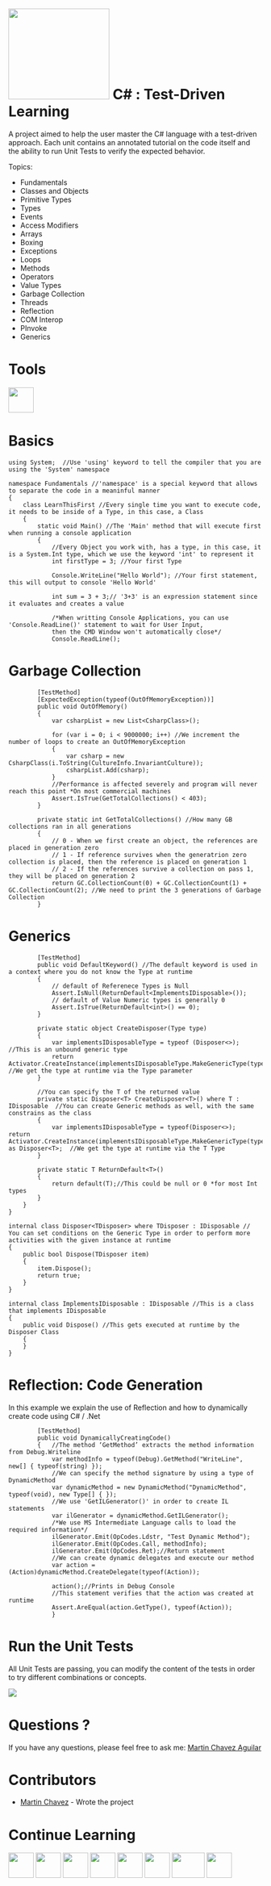 <a name="README">[<img src="https://s3-us-west-2.amazonaws.com/testdrivenlearningbucket/csharp7.png"  width="200px" height="180px" />](https://github.com/MartinChavez/Learn-CSharp)</a>
C# : Test-Driven Learning
================

A project aimed to help the user master the C# language with a test-driven approach. Each unit contains an annotated tutorial on the code itself and the ability to run Unit Tests to verify the expected behavior.

Topics:

 - Fundamentals
 - Classes and Objects 
 - Primitive Types
 - Types
 - Events 
 - Access Modifiers
 - Arrays
 - Boxing
 - Exceptions
 - Loops
 - Methods
 - Operators
 - Value Types
 - Garbage Collection
 - Threads
 - Reflection
 - COM Interop
 - PInvoke
 - Generics
 
Tools
====================
<a name="README">[<img src="http://www.codeproject.com/KB/cross-platform/860150/vs2015.png" width="50px" height="50px" />](https://www.visualstudio.com/en-us/products/vs-2015-product-editions.aspx)</a>

Basics
====================
```CSharp
using System;  //Use 'using' keyword to tell the compiler that you are using the 'System' namespace

namespace Fundamentals //'namespace' is a special keyword that allows to separate the code in a meaninful manner
{
    class LearnThisFirst //Every single time you want to execute code, it needs to be inside of a Type, in this case, a Class
    {
        static void Main() //The 'Main' method that will execute first when running a console application
        {
            //Every Object you work with, has a type, in this case, it is a System.Int type, which we use the keyword 'int' to represent it
            int firstType = 3; //Your first Type
            
            Console.WriteLine("Hello World"); //Your first statement, this will output to console 'Hello World'

            int sum = 3 + 3;// '3+3' is an expression statement since it evaluates and creates a value

            /*When writting Console Applications, you can use 'Console.ReadLine()' statement to wait for User Input,
            then the CMD Window won't automatically close*/
            Console.ReadLine();
```
Garbage Collection
====================
```CSharp
        [TestMethod]
        [ExpectedException(typeof(OutOfMemoryException))]
        public void OutOfMemory()
        {
            var csharpList = new List<CsharpClass>();

            for (var i = 0; i < 9000000; i++) //We increment the number of loops to create an OutOfMemoryException
            {
                var csharp = new CsharpClass(i.ToString(CultureInfo.InvariantCulture));
                csharpList.Add(csharp); 
            }
            //Performance is affected severely and program will never reach this point *On most commercial machines
            Assert.IsTrue(GetTotalCollections() < 403);
        }

        private static int GetTotalCollections() //How many GB collections ran in all generations
        {
            // 0 - When we first create an object, the references are placed in generation zero
            // 1 - If reference survives when the generatrion zero collection is placed, then the reference is placed on generation 1
            // 2 - If the references survive a collection on pass 1, they will be placed on generation 2
            return GC.CollectionCount(0) + GC.CollectionCount(1) + GC.CollectionCount(2); //We need to print the 3 generations of Garbage Collection
        }

```
Generics
====================
```CSharp
        [TestMethod]
        public void DefaultKeyword() //The default keyword is used in a context where you do not know the Type at runtime
        {
            // default of Referenece Types is Null
            Assert.IsNull(ReturnDefault<ImplementsIDisposable>());
            // default of Value Numeric types is generally 0
            Assert.IsTrue(ReturnDefault<int>() == 0);
        }

        private static object CreateDisposer(Type type)
        {
            var implementsIDisposableType = typeof (Disposer<>); //This is an unbound generic type
            return Activator.CreateInstance(implementsIDisposableType.MakeGenericType(type)); //We get the type at runtime via the Type parameter
        }

        //You can specify the T of the returned value
        private static Disposer<T> CreateDisposer<T>() where T : IDisposable  //You can create Generic methods as well, with the same constrains as the class
        {
            var implementsIDisposableType = typeof(Disposer<>);
return Activator.CreateInstance(implementsIDisposableType.MakeGenericType(typeof(T))) as Disposer<T>;  //We get the type at runtime via the T Type
        }

        private static T ReturnDefault<T>()
        {
            return default(T);//This could be null or 0 *for most Int types
        }
    }
}

internal class Disposer<TDisposer> where TDisposer : IDisposable // You can set conditions on the Generic Type in order to perform more activities with the given instance at runtime
{
    public bool Dispose(TDisposer item)
    {
        item.Dispose();
        return true;
    }
}

internal class ImplementsIDisposable : IDisposable //This is a class that implements IDisposable
{
    public void Dispose() //This gets executed at runtime by the Disposer Class
    {
    }
}
```
Reflection: Code Generation
====================
In this example we explain the use of Reflection and how to dynamically create code using C# / .Net
```CSharp
        [TestMethod]
        public void DynamicallyCreatingCode()
        {   //The method ‘GetMethod’ extracts the method information from Debug.Writeline 
            var methodInfo = typeof(Debug).GetMethod("WriteLine", new[] { typeof(string) }); 
            //We can specify the method signature by using a type of DynamicMethod
            var dynamicMethod = new DynamicMethod("DynamicMethod", typeof(void), new Type[] { }); 
            //We use 'GetILGenerator()' in order to create IL statements
            var ilGenerator = dynamicMethod.GetILGenerator();
            /*We use MS Intermediate Language calls to load the required information*/
            ilGenerator.Emit(OpCodes.Ldstr, "Test Dynamic Method");
            ilGenerator.Emit(OpCodes.Call, methodInfo);
            ilGenerator.Emit(OpCodes.Ret);//Return statement
            //We can create dynamic delegates and execute our method
            var action = (Action)dynamicMethod.CreateDelegate(typeof(Action)); 

            action();//Prints in Debug Console
            //This statement verifies that the action was created at runtime
            Assert.AreEqual(action.GetType(), typeof(Action));
            }
```

Run the Unit Tests
====================
All Unit Tests are passing, you can modify the content of the tests in order to try different combinations or concepts.

<a name="README">[<img src="https://s3-us-west-2.amazonaws.com/testdrivenlearningbucket/PassingRunningTests.png" />](https://github.com/MartinChavez/Learn-CSharp)</a>


Questions ?
====================

If you have any questions, please feel free to ask me:
[Martin Chavez Aguilar](mailto:martin.chavez@live.com)

Contributors
====================

* <a href="https://github.com/martinchavez">Martin Chavez</a> - Wrote the project

Continue Learning
====================
<a name="README">[<img src="https://s3-us-west-2.amazonaws.com/martinbucket/JS.png" width="50px" height="50px" />](https://github.com/MartinChavez/Learn-Javascript)</a>
<a name="README">[<img src="https://pbs.twimg.com/profile_images/2149314222/square.png" width="50px" height="50px" />](https://github.com/MartinChavez/AngularJs-Basics)</a>
<a name="README">[<img src="https://s3-us-west-2.amazonaws.com/testdrivenlearningbucket/angularadvanced.png" width="50px" height="50px" />](https://github.com/MartinChavez/AngularJS-Advanced-Topics)</a>
<a name="README">[<img src="https://s3-us-west-2.amazonaws.com/testdrivenlearningbucket/csharp7.png" width="50px" height="50px" />](https://github.com/MartinChavez/CSharp)</a>
<a name="README">[<img src="https://s3-us-west-2.amazonaws.com/testdrivenlearningbucket/LINQ.png" width="50px" height="50px" />](https://github.com/MartinChavez/LINQ)</a>
<a name="README">[<img src="http://precision-software.com/wp-content/uploads/2014/04/jQurery.gif" width="50px" height="50px" />](https://github.com/MartinChavez/jQueryBasics)</a>
<a name="README">[<img src="https://s3-us-west-2.amazonaws.com/testdrivenlearningbucket/htmlcss.jpg" width="65px" height="50px" />](https://github.com/MartinChavez/HTML-CSS)</a>
<a name="README">[<img src="https://s3-us-west-2.amazonaws.com/testdrivenlearningbucket/htmlcssblack.jpg" width="50px" height="50px" />](https://github.com/MartinChavez/HTML-CSS-Advanced-Topics)</a>
